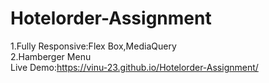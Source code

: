# Hotelorder-Assignment
1.Fully Responsive:Flex Box,MediaQuery<br/>
2.Hamberger Menu<br/>
Live Demo:https://vinu-23.github.io/Hotelorder-Assignment/
